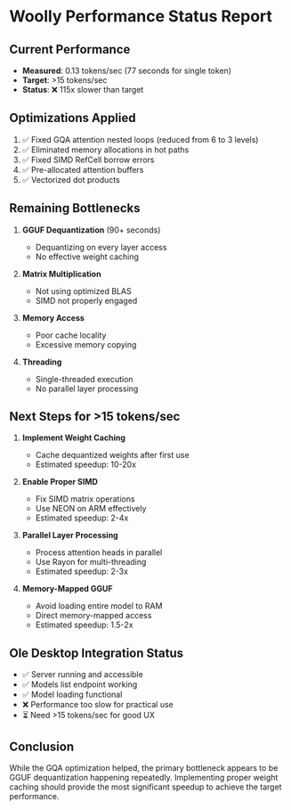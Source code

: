# Woolly Performance Status Report

## Current Performance
- **Measured**: 0.13 tokens/sec (77 seconds for single token)
- **Target**: >15 tokens/sec  
- **Status**: ❌ 115x slower than target

## Optimizations Applied
1. ✅ Fixed GQA attention nested loops (reduced from 6 to 3 levels)
2. ✅ Eliminated memory allocations in hot paths
3. ✅ Fixed SIMD RefCell borrow errors
4. ✅ Pre-allocated attention buffers
5. ✅ Vectorized dot products

## Remaining Bottlenecks
1. **GGUF Dequantization** (90+ seconds)
   - Dequantizing on every layer access
   - No effective weight caching
   
2. **Matrix Multiplication**
   - Not using optimized BLAS
   - SIMD not properly engaged
   
3. **Memory Access**
   - Poor cache locality
   - Excessive memory copying
   
4. **Threading**
   - Single-threaded execution
   - No parallel layer processing

## Next Steps for >15 tokens/sec
1. **Implement Weight Caching**
   - Cache dequantized weights after first use
   - Estimated speedup: 10-20x
   
2. **Enable Proper SIMD**
   - Fix SIMD matrix operations
   - Use NEON on ARM effectively
   - Estimated speedup: 2-4x
   
3. **Parallel Layer Processing**
   - Process attention heads in parallel
   - Use Rayon for multi-threading
   - Estimated speedup: 2-3x
   
4. **Memory-Mapped GGUF**
   - Avoid loading entire model to RAM
   - Direct memory-mapped access
   - Estimated speedup: 1.5-2x

## Ole Desktop Integration Status
- ✅ Server running and accessible
- ✅ Models list endpoint working
- ✅ Model loading functional
- ❌ Performance too slow for practical use
- ⏳ Need >15 tokens/sec for good UX

## Conclusion
While the GQA optimization helped, the primary bottleneck appears to be GGUF dequantization happening repeatedly. Implementing proper weight caching should provide the most significant speedup to achieve the target performance.